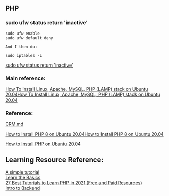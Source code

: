 ## PHP
### sudo ufw status return 'inactive'
```
sudo ufw enable
sudo ufw default deny

And I then do:

sudo iptables -L
```

[sudo ufw status return 'inactive'](https://www.digitalocean.com/community/questions/sudo-ufw-status-return-inactive)  

### Main reference:
[How To Install Linux, Apache, MySQL, PHP (LAMP) stack on Ubuntu 20.04How To Install Linux, Apache, MySQL, PHP (LAMP) stack on Ubuntu 20.04](https://www.digitalocean.com/community/tutorials/how-to-install-linux-apache-mysql-php-lamp-stack-on-ubuntu-20-04)  

### Reference:  
[CRM.md](https://github.com/GlennOu66304/Full-Stack-Development/blob/master/Project%20%20%20building/CRM.md)  

[How to Install PHP 8 on Ubuntu 20.04How to Install PHP 8 on Ubuntu 20.04](https://linuxize.com/post/how-to-install-php-8-on-ubuntu-20-04/)

[How to Install PHP on Ubuntu 20.04](https://linuxize.com/post/how-to-install-php-on-ubuntu-20-04/)  

## Learning Resource Reference:  
[A simple tutorial](https://www.php.net/manual/en/tutorial.phphttps://www.php.net/manual/en/tutorial.php)  
[Learn the Basics](https://www.learn-php.org/)   
[27 Best Tutorials to Learn PHP in 2021 (Free and Paid Resources)](https://kinsta.com/blog/php-tutorials/)  
[Intro to Backend](https://www.udacity.com/course/intro-to-backend--ud171)  
